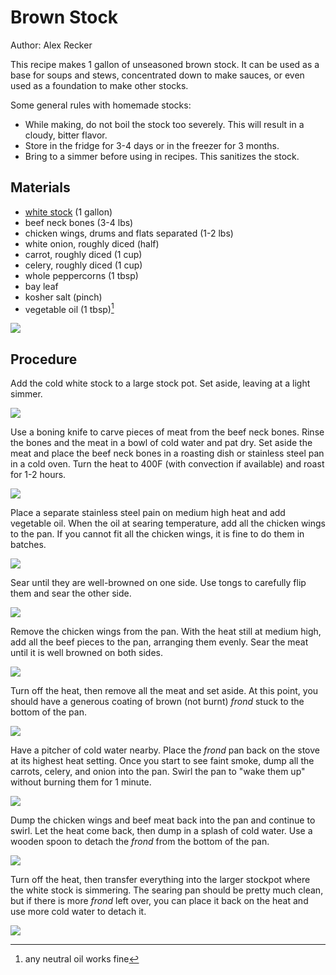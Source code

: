 # Brown Stock

Author: Alex Recker

This recipe makes 1 gallon of unseasoned brown stock.  It can be used as a base for soups and stews, concentrated down to make sauces, or even used as a foundation to make other stocks.

Some general rules with homemade stocks:

- While making, do not boil the stock too severely.  This will result in a cloudy, bitter flavor.
- Store in the fridge for 3-4 days or in the freezer for 3 months.
- Bring to a simmer before using in recipes.  This sanitizes the stock.

## Materials

- [white stock](./white-stock.md) (1 gallon)
- beef neck bones (3-4 lbs)
- chicken wings, drums and flats separated  (1-2 lbs)
- white onion, roughly diced (half)
- carrot, roughly diced (1 cup)
- celery, roughly diced (1 cup)
- whole peppercorns (1 tbsp)
- bay leaf
- kosher salt (pinch)
- vegetable oil (1 tbsp)[^1]

[^1]: any neutral oil works fine

![](../images/brown-stock-materials.jpg)

## Procedure

Add the cold white stock to a large stock pot.  Set aside, leaving at a light simmer.

![](../images/brown-stock-white-stock.jpg)

Use a boning knife to carve pieces of meat from the beef neck bones.  Rinse the bones and the meat in a bowl of cold water and pat dry.  Set aside the meat and place the beef neck bones in a roasting dish or stainless steel pan in a cold oven.  Turn the heat to 400F (with convection if available) and roast for 1-2 hours.

![](../images/brown-stock-bones.jpg)

Place a separate stainless steel pain on medium high heat and add vegetable oil.  When the oil at searing temperature, add all the chicken wings to the pan.  If you cannot fit all the chicken wings, it is fine to do them in batches.

![](../images/brown-stock-chicken-wings-1.jpg)

Sear until they are well-browned on one side.  Use tongs to carefully flip them and sear the other side.

![](../images/brown-stock-chicken-wings-2.jpg)

Remove the chicken wings from the pan.  With the heat still at medium high, add all the beef pieces to the pan, arranging them evenly.  Sear the meat until it is well browned on both sides.

![](../images/brown-stock-meat.jpg)

Turn off the heat, then remove all the meat and set aside.  At this point, you should have a generous coating of brown (not burnt) _frond_ stuck to the bottom of the pan.

![](../images/brown-stock-frond.jpg)

Have a pitcher of cold water nearby.  Place the _frond_ pan back on the stove at its highest heat setting.  Once you start to see faint smoke, dump all the carrots, celery, and onion into the pan.  Swirl the pan to "wake them up" without burning them for 1 minute.

![](../images/brown-stock-veggies.jpg)

Dump the chicken wings and beef meat back into the pan and continue to swirl.  Let the heat come back, then dump in a splash of cold water.  Use a wooden spoon to detach the _frond_ from the bottom of the pan.

![](../images/brown-stock-deglaze.jpg)

Turn off the heat, then transfer everything into the larger stockpot where the white stock is simmering.  The searing pan should be pretty much clean, but if there is more _frond_ left over, you can place it back on the heat and use more cold water to detach it.

![](../images/brown-stock-transfer.jpg)
